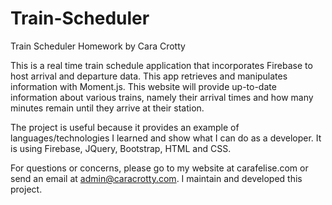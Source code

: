 # Train-Scheduler
Train Scheduler Homework by Cara Crotty


This is a real time train schedule application that incorporates Firebase to host arrival and departure data. This app retrieves and manipulates information with Moment.js. This website will provide up-to-date information about various trains, namely their arrival times and how many minutes remain until they arrive at their station.

The project is useful because it provides an example of languages/technologies I learned and show what I can do as a developer. It is using Firebase, JQuery, Bootstrap, HTML and CSS.

For questions or concerns, please go to my website at carafelise.com or send an email at admin@caracrotty.com. I maintain and developed this project.

